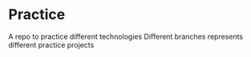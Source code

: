 # Practice
A repo to practice different technologies
Different branches represents different practice projects